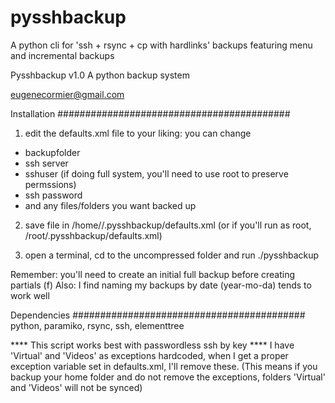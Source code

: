 pysshbackup
===========

A python cli for 'ssh + rsync + cp with hardlinks' backups featuring menu and incremental backups

 Pysshbackup v1.0
   A python backup system

   eugenecormier@gmail.com


Installation
##########################################
1) edit the defaults.xml file to your liking: you can change
  * backupfolder
  * ssh server
  * sshuser (if doing full system, you'll need to use root to preserve permssions)
  * ssh password
  * and any files/folders you want backed up

2) save file in /home/<user>/.pysshbackup/defaults.xml (or if you'll run as root, /root/.pysshbackup/defaults.xml)

3) open a terminal, cd to the uncompressed folder and run ./pysshbackup

Remember: you'll need to create an initial full backup before creating partials (f)
Also: I find naming my backups by date (year-mo-da) tends to work well

Dependencies
##########################################
python, paramiko, rsync, ssh, elementtree


**** This script works best with passwordless ssh by key
**** I have 'Virtual' and 'Videos' as exceptions hardcoded, when I get a proper exception variable set in defaults.xml, I'll remove these. (This means if you backup your home folder and do not remove the exceptions, folders 'Virtual' and 'Videos' will not be synced)
